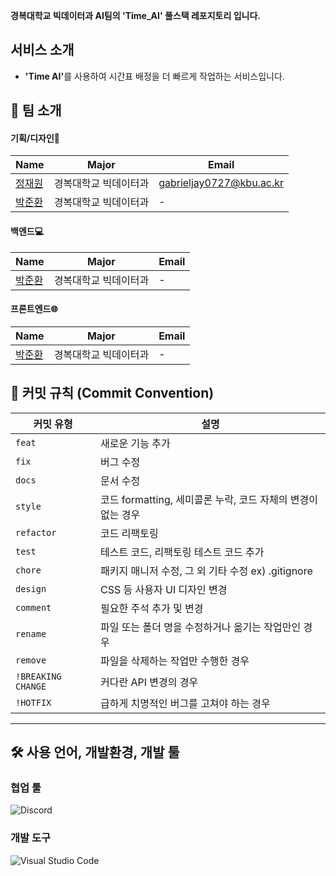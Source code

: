 <strong>경복대학교 빅데이터과 AI팀의 'Time_AI' 풀스택 레포지토리 입니다.</strong>

## 서비스 소개

- <strong>'Time AI'</strong>를 사용하여 시간표 배정을 더 빠르게 작업하는 서비스입니다.


## 👋 팀 소개
#### 기획/디자인🎨
| Name                                         | Major            | Email                |
| -------------------------------------------- | --------------  | ----------------------- |
| [정재원](https://github.com/gabrieljung0727)   | 경복대학교 빅데이터과  | gabrieljay0727@kbu.ac.kr |
| [박준환](https://github.com/junhwan04) |  경복대학교 빅데이터과  | - |


#### 백엔드💻
| Name                                         | Major            | Email                |
| -------------------------------------------- | --------------  | ----------------------- |
| [박준환](https://github.com/junhwan04) |  경복대학교 빅데이터과  | - |


#### 프론트엔드🌐
| Name                                         | Major            | Email                |
| -------------------------------------------- | --------------  | ----------------------- |
| [박준환](https://github.com/junhwan04) |  경복대학교 빅데이터과  | - |


## 🚀 커밋 규칙 (Commit Convention)

| **커밋 유형**      | **설명**                                                  |
|-------------------|---------------------------------------------------------|
| `feat`            | 새로운 기능 추가                                          |
| `fix`             | 버그 수정                                                 |
| `docs`            | 문서 수정                                                 |
| `style`           | 코드 formatting, 세미콜론 누락, 코드 자체의 변경이 없는 경우 |
| `refactor`        | 코드 리팩토링                                             |
| `test`            | 테스트 코드, 리팩토링 테스트 코드 추가                    |
| `chore`           | 패키지 매니저 수정, 그 외 기타 수정 ex) .gitignore         |
| `design`          | CSS 등 사용자 UI 디자인 변경                              |
| `comment`         | 필요한 주석 추가 및 변경                                   |
| `rename`          | 파일 또는 폴더 명을 수정하거나 옮기는 작업만인 경우       |
| `remove`          | 파일을 삭제하는 작업만 수행한 경우                        |
| `!BREAKING CHANGE`| 커다란 API 변경의 경우                                    |
| `!HOTFIX`         | 급하게 치명적인 버그를 고쳐야 하는 경우                   |

---
## 🛠️ 사용 언어, 개발환경, 개발 툴

### 협업 툴
![Discord](https://img.shields.io/badge/Discord-5865F2?style=flat-square&logo=discord&logoColor=ffffff)

### 개발 도구
![Visual Studio Code](https://img.shields.io/badge/Visual_Studio_Code-007ACC?style=flat-square&logo=visual-studio-code&logoColor=ffffff)
